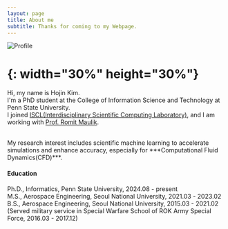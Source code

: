 ```yaml
---
layout: page
title: About me
subtitle: Thanks for coming to my Webpage.
---
```


![Profile](https://jeenskim.github.io/assets/img/IMG_0502.jpeg)

# {: width="30%" height="30%"}

Hi, my name is Hojin Kim. <br>
I'm a PhD student at the College of Information Science and Technology at Penn State University. <br>
I joined [ISCL(Interdisciplinary Scientific Computing Laboratory)](https://romit-maulik.github.io/index.html), and I am working with [Prof. Romit Maulik](https://romit-maulik.github.io/Members.html). <br>

<br>
My research interest includes scientific machine learning to accelerate simulations and enhance accuracy, especially for ***Computational Fluid Dynamics(CFD)***.<br>

#### Education

Ph.D., Informatics, Penn State University, 2024.08 - present <br>
M.S., Aerospace Engineering, Seoul National University, 2021.03 - 2023.02 <br>
B.S., Aerospace Engineering, Seoul National University, 2015.03 - 2021.02 <br>
(Served military service in Special Warfare School of ROK Army Special Force, 2016.03 - 2017.12)



